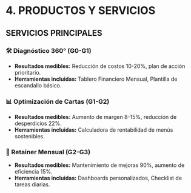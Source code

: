 # 4. PRODUCTOS Y SERVICIOS  
## SERVICIOS PRINCIPALES  
### 🛠️ Diagnóstico 360° (G0-G1)  
- **Resultados medibles:** Reducción de costos 10-20%, plan de acción prioritario.  
- **Herramientas incluidas:** Tablero Financiero Mensual, Plantilla de escandallo básico.  

### 📊 Optimización de Cartas (G1-G2)  
- **Resultados medibles:** Aumento de margen 8-15%, reducción de desperdicios 22%.  
- **Herramientas incluidas:** Calculadora de rentabilidad de menús sostenibles.  

### 🔄 Retainer Mensual (G2-G3)  
- **Resultados medibles:** Mantenimiento de mejoras 90%, aumento de eficiencia 15%.  
- **Herramientas incluidas:** Dashboards personalizados, Checklist de tareas diarias.  